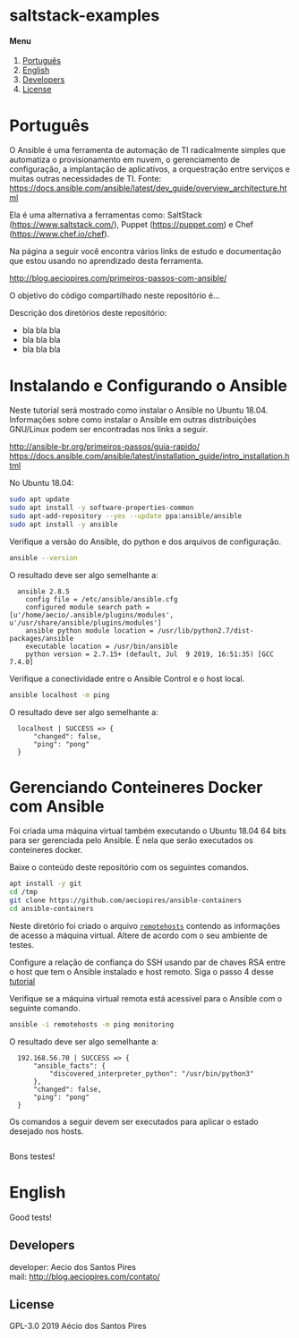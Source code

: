 # saltstack-examples

[Português]: #português
[English]: #english
[Developers]: #developers
[License]: #license

#### Menu

1. [Português][Português]
2. [English][English]
3. [Developers][Developers]
4. [License][License]

# Português

O Ansible é uma ferramenta de automação de TI radicalmente simples que automatiza o provisionamento em nuvem, o gerenciamento de configuração, a implantação de aplicativos, a orquestração entre serviços e muitas outras necessidades de TI. Fonte: https://docs.ansible.com/ansible/latest/dev_guide/overview_architecture.html

Ela é uma alternativa a ferramentas como: SaltStack (https://www.saltstack.com/),
Puppet (https://puppet.com) e Chef (https://www.chef.io/chef).

Na página a seguir você encontra vários links de estudo e documentação que estou
usando no aprendizado desta ferramenta.

http://blog.aeciopires.com/primeiros-passos-com-ansible/

O objetivo do código compartilhado neste repositório é...

Descrição dos diretórios deste repositório:

* bla bla bla
* bla bla bla
* bla bla bla

# Instalando e Configurando o Ansible

Neste tutorial será mostrado como instalar o Ansible no Ubuntu 18.04.
Informações sobre como instalar o Ansible em outras distribuições GNU/Linux podem ser encontradas nos links a seguir.

http://ansible-br.org/primeiros-passos/guia-rapido/
https://docs.ansible.com/ansible/latest/installation_guide/intro_installation.html

No Ubuntu 18.04:

```bash
sudo apt update
sudo apt install -y software-properties-common
sudo apt-add-repository --yes --update ppa:ansible/ansible
sudo apt install -y ansible
```

Verifique a versão do Ansible, do python e dos arquivos de configuração.

```bash
ansible --version
```

O resultado deve ser algo semelhante a:

```
  ansible 2.8.5
    config file = /etc/ansible/ansible.cfg
    configured module search path = [u'/home/aecio/.ansible/plugins/modules', u'/usr/share/ansible/plugins/modules']
    ansible python module location = /usr/lib/python2.7/dist-packages/ansible
    executable location = /usr/bin/ansible
    python version = 2.7.15+ (default, Jul  9 2019, 16:51:35) [GCC 7.4.0]
```

Verifique a conectividade entre o Ansible Control e o host local.

```bash
ansible localhost -m ping
```

O resultado deve ser algo semelhante a:

```
  localhost | SUCCESS => {
      "changed": false, 
      "ping": "pong"
  }
```

# Gerenciando Conteineres Docker com Ansible

Foi criada uma máquina virtual também executando o Ubuntu 18.04 64 bits para ser gerenciada pelo Ansible. É nela que serão executados os conteineres docker.

Baixe o conteúdo deste repositório com os seguintes comandos.

```bash
apt install -y git
cd /tmp
git clone https://github.com/aeciopires/ansible-containers
cd ansible-containers
```

Neste diretório foi criado o arquivo [``remotehosts``](https://github.com/aeciopires/ansible-containers/blob/master/remotehosts) contendo as informações de acesso a máquina virtual. Altere de acordo com o seu ambiente de testes.

Configure a relação de confiança do SSH usando par de chaves RSA entre o host que tem o Ansible instalado e host remoto. Siga o passo 4 desse [tutorial](https://www.digitalocean.com/community/tutorials/initial-server-setup-with-ubuntu-16-04#step-four-%E2%80%94-add-public-key-authentication-(recommended))

Verifique se a máquina virtual remota está acessível para o Ansible com o seguinte comando.

```bash
ansible -i remotehosts -m ping monitoring
```

O resultado deve ser algo semelhante a:

```
  192.168.56.70 | SUCCESS => {
      "ansible_facts": {
          "discovered_interpreter_python": "/usr/bin/python3"
      }, 
      "changed": false, 
      "ping": "pong"
  }
```


Os comandos a seguir devem ser executados para aplicar o estado desejado nos hosts.

```bash

```

Bons testes!

# English


Good tests!

## Developers

developer: Aecio dos Santos Pires<br>
mail: http://blog.aeciopires.com/contato/

## License

GPL-3.0 2019 Aécio dos Santos Pires
